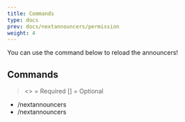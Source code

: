 ```yaml
---
title: Commands
type: docs
prev: docs/nextannouncers/permission
weight: 4
---
```


You can use the command below to reload the announcers!

## Commands

> <> = Required [] = Optional

- /nextannouncers
- /nextannouncers <reload>

